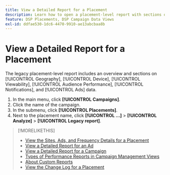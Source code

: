 ```yaml
---
title: View a Detailed Report for a Placement
description: Learn how to open a placement-level report with sections on [!UICONTROL Geography], [!UICONTROL Device], [!UICONTROL Viewability], [!UICONTROL Audience Performance], [!UICONTROL Notifications], and [!UICONTROL Ads] data.
feature: DSP Placements, DSP Campaign Data Views
exl-id: ddfae530-1dc6-4470-9910-ae13abcbaa8b
---
```

# View a Detailed Report for a Placement

The legacy placement-level report includes an overview and sections on [!UICONTROL Geography], [!UICONTROL Device], [!UICONTROL Viewability], [!UICONTROL Audience Performance], [!UICONTROL Notifications], and [!UICONTROL Ads] data.

1. In the main menu, click **[!UICONTROL Campaigns]**.
1. Click the name of the campaign.
1. In the submenu, click **[!UICONTROL Placements]**.
1. Next to the placement name, click  **[!UICONTROL ...]** > **[!UICONTROL Analyze]** > **[!UICONTROL Legacy report]**.

>[!MORELIKETHIS]
>
>* [View the Sites, Ads, and Frequency Details for a Placement](/help/dsp/campaign-management/reports/placement-details-view.md)
>* [View a Detailed Report for an Ad](/help/dsp/campaign-management/ads/ad-view-report.md)
>* [View a Detailed Report for a Campaign](/help/dsp/campaign-management/campaigns/campaign-view-report.md)
>* [Types of Performance Reports in Campaign Management Views](/help/dsp/campaign-management/reports/campaign-reports-about.md)
>* [About Custom Reports](/help/dsp/reports/report-about.md)
>* [View the Change Log for a Placement](placement-change-log.md)
